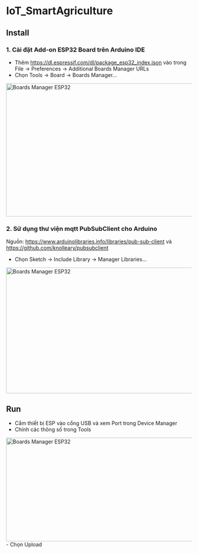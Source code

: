 # IoT_SmartAgriculture

## Install
### 1. Cài đặt Add-on ESP32 Board trên Arduino IDE
- Thêm https://dl.espressif.com/dl/package_esp32_index.json
vào trong File -> Preferences -> Additional Boards Manager URLs
- Chọn Tools -> Board -> Boards Manager...
<img src="https://user-images.githubusercontent.com/57711768/100892827-51406400-34ed-11eb-89f8-096e3733d3ef.png" alt="Boards Manager ESP32" height="360" width="600" />

### 2. Sử dụng thư viện mqtt PubSubClient cho Arduino
Nguồn: https://www.arduinolibraries.info/libraries/pub-sub-client và https://github.com/knolleary/pubsubclient
- Chọn Sketch -> Include Library -> Manager Libraries...
<img src="https://user-images.githubusercontent.com/57711768/100894956-a0879400-34ef-11eb-8c61-bbe479105063.png" alt="Boards Manager ESP32" height="340" width="600" />

## Run
- Cắm thiết bị ESP vào cổng USB và xem Port trong Device Manager
- Chỉnh các thông số trong Tools
<img src="https://user-images.githubusercontent.com/57711768/100896470-396adf00-34f1-11eb-9f61-60af5dcc6706.png" alt="Boards Manager ESP32" height="280" width="600" />
- Chọn Upload
